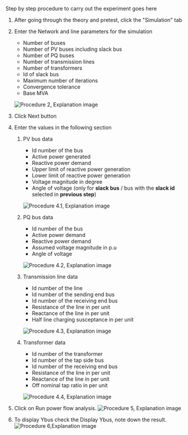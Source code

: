 Step by step procedure to carry out the experiment goes here
1. After going through the theory and pretest, click the "Simulation" tab<br>
2. Enter the Network and line parameters for the simulation
    * Number of buses
    * Number of PV buses including slack bus
    * Number of PQ buses
    * Number of transmission lines
    * Number of transformers
    * Id of slack bus
    * Maximum number of iterations
    * Convergence tolerance
    * Base MVA

    ![Procedure 2, Explanation image](images/Exp6_Step1.png)
3. Click Next button
4. Enter the values in the following section
    1. PV bus data
        * Id number of the bus
        * Active power generated
        * Reactive power demand
        * Upper limit of reactive power generation
        * Lower limit of reactive power generation
        * Voltage magnitude in degree
        * Angle of voltage (only for **slack bus** / bus with the **slack id** selected in **previous step**)
        
        ![Procedure 4.1, Explanation image](images/Exp6_Step3.png)
    2. PQ bus data
        * Id number of the bus
        * Active power demand
        * Reactive power demand
        * Assumed voltage magnitude in p.u
        * Angle of voltage
       
        ![Procedure 4.2, Explanation image](images/Exp6_Step4.png)
    3. Transmission line data
        * Id number of the line
        * Id number of the sending end bus
        * Id number of the receiving end bus
        * Resistance of the line in per unit
        * Reactance of the line in per unit
        * Half line charging susceptance in per unit
        
        ![Procedure 4.3, Explanation image](images/Exp6_Step6.png)
    4. Transformer data
        * Id number of the transformer
        * Id number of the tap side bus
        * Id number of the receiving end bus
        * Resistance of the line in per unit
        * Reactance of the line in per unit
        * Off nominal tap ratio in per unit
        
        ![Procedure 4.4, Explanation image](images/Exp6_Step9.png)
5. Click on Run power flow analysis.
![Procedure 5, Explanation image](images/Exp6_Step7.png)
6. To display Ybus check the Display Ybus, note down the result.
![Procedure 6,Explanation image](images/Exp6_Step8.png)